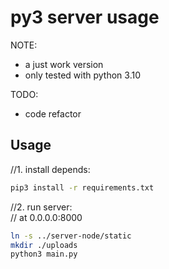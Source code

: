 py3 server usage
================

NOTE: 
 - a just work version
 - only tested with python 3.10

TODO: 
 - code refactor

## Usage
//1. install depends:
```sh
pip3 install -r requirements.txt
```

//2. run server:  
// at 0.0.0.0:8000
```sh
ln -s ../server-node/static
mkdir ./uploads
python3 main.py
```

